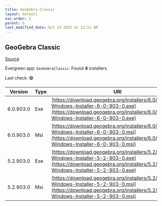 ```yaml
---
title: GeoGebra Classic
layout: default
nav_order: 2
parent: G
last_modified_date: Oct 14 2025 at 12:51 AM
---
```


## GeoGebra Classic

[Source](https://www.geogebra.org)

Evergreen app: `GeoGebraClassic`. Found **4** installers.

Last check: 🟢

| Version   | Type | URI                                                                                                                                                                            |
| --------- | ---- | ------------------------------------------------------------------------------------------------------------------------------------------------------------------------------ |
| 6.0.903.0 | Exe  | [https://download.geogebra.org/installers/6.0/GeoGebra-Windows-Installer-6-0-903-0.exe](https://download.geogebra.org/installers/6.0/GeoGebra-Windows-Installer-6-0-903-0.exe) |
| 6.0.903.0 | Msi  | [https://download.geogebra.org/installers/6.0/GeoGebra-Windows-Installer-6-0-903-0.msi](https://download.geogebra.org/installers/6.0/GeoGebra-Windows-Installer-6-0-903-0.msi) |
| 5.2.903.0 | Exe  | [https://download.geogebra.org/installers/5.2/GeoGebra-Windows-Installer-5-2-903-0.exe](https://download.geogebra.org/installers/5.2/GeoGebra-Windows-Installer-5-2-903-0.exe) |
| 5.2.903.0 | Msi  | [https://download.geogebra.org/installers/5.2/GeoGebra-Windows-Installer-5-2-903-0.msi](https://download.geogebra.org/installers/5.2/GeoGebra-Windows-Installer-5-2-903-0.msi) |
